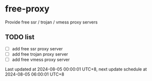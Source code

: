
# free-proxy
Provide free ssr / trojan / vmess proxy servers


## TODO list
- [ ] add free ssr proxy server
- [ ] add free trojan proxy server
- [ ] add free vmess proxy server

Last updated at 2024-08-05 00:00:01 UTC+8, next update schedule at 2024-08-05 06:00:01 UTC+8

